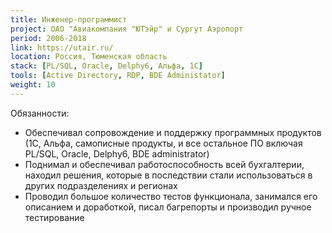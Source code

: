 ```yaml
---
title: Инженер-программист
project: ОАО "Авиакомпания "ЮТэйр" и Сургут Аэропорт
period: 2006-2018
link: https://utair.ru/
location: Россия, Тюменская область
stack: [PL/SQL, Oracle, Delphy6, Альфа, 1С]
tools: [Active Directory, RDP, BDE Administator]
weight: 10
---
```


Обязанности:

- Обеспечивал сопровождение и поддержку программных продуктов (1С, Альфа, самописные продукты, и все остальное ПО включая PL/SQL, Oracle, Delphy6, BDE administrator)
- Поднимал и обеспечивал работоспособность всей бухгалтерии, находил решения, которые в последствии стали использоваться в других подразделениях и регионах
- Проводил большое количество тестов функционала, занимался его описанием и доработкой, писал багрепорты и производил ручное тестирование